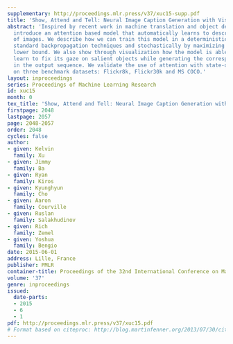 ```yaml
---
supplementary: http://proceedings.mlr.press/v37/xuc15-supp.pdf
title: 'Show, Attend and Tell: Neural Image Caption Generation with Visual Attention'
abstract: 'Inspired by recent work in machine translation and object detection, we
  introduce an attention based model that automatically learns to describe the content
  of images. We describe how we can train this model in a deterministic manner using
  standard backpropagation techniques and stochastically by maximizing a variational
  lower bound. We also show through visualization how the model is able to automatically
  learn to fix its gaze on salient objects while generating the corresponding words
  in the output sequence. We validate the use of attention with state-of-the-art performance
  on three benchmark datasets: Flickr8k, Flickr30k and MS COCO.'
layout: inproceedings
series: Proceedings of Machine Learning Research
id: xuc15
month: 0
tex_title: 'Show, Attend and Tell: Neural Image Caption Generation with Visual Attention'
firstpage: 2048
lastpage: 2057
page: 2048-2057
order: 2048
cycles: false
author:
- given: Kelvin
  family: Xu
- given: Jimmy
  family: Ba
- given: Ryan
  family: Kiros
- given: Kyunghyun
  family: Cho
- given: Aaron
  family: Courville
- given: Ruslan
  family: Salakhudinov
- given: Rich
  family: Zemel
- given: Yoshua
  family: Bengio
date: 2015-06-01
address: Lille, France
publisher: PMLR
container-title: Proceedings of the 32nd International Conference on Machine Learning
volume: '37'
genre: inproceedings
issued:
  date-parts:
  - 2015
  - 6
  - 1
pdf: http://proceedings.mlr.press/v37/xuc15.pdf
# Format based on citeproc: http://blog.martinfenner.org/2013/07/30/citeproc-yaml-for-bibliographies/
---
```

